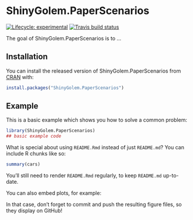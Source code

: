 
<!-- README.md is generated from README.Rmd. Please edit that file -->

# ShinyGolem.PaperScenarios

<!-- badges: start -->

[![Lifecycle:
experimental](https://img.shields.io/badge/lifecycle-experimental-orange.svg)](https://www.tidyverse.org/lifecycle/#experimental)
[![Travis build
status](https://travis-ci.com/flor14/ShinyGolem.PaperScenarios.svg?branch=master)](https://travis-ci.com/flor14/ShinyGolem.PaperScenarios)

<!-- badges: end -->

The goal of ShinyGolem.PaperScenarios is to …

## Installation

You can install the released version of ShinyGolem.PaperScenarios from
[CRAN](https://CRAN.R-project.org) with:

``` r
install.packages("ShinyGolem.PaperScenarios")
```

## Example

This is a basic example which shows you how to solve a common problem:

``` r
library(ShinyGolem.PaperScenarios)
## basic example code
```

What is special about using `README.Rmd` instead of just `README.md`?
You can include R chunks like so:

``` r
summary(cars)
```

You’ll still need to render `README.Rmd` regularly, to keep `README.md`
up-to-date.

You can also embed plots, for example:

In that case, don’t forget to commit and push the resulting figure
files, so they display on GitHub\!
